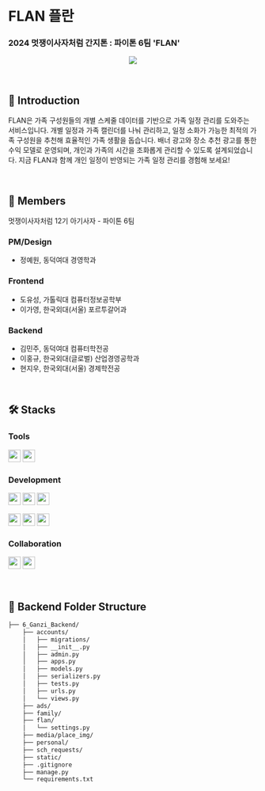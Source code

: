 # FLAN 플란
### 2024 멋쟁이사자처럼 간지톤 : 파이톤 6팀 'FLAN'

<p align=center>
<img src="https://github.com/user-attachments/assets/7f1d5c99-35f3-4a49-a758-091cc9d7653a"> 
</p>


<br>

## 📒 Introduction
FLAN은 가족 구성원들의 개별 스케줄 데이터를 기반으로 가족 일정 관리를 도와주는 서비스입니다. 
개별 일정과 가족 캘린더를 나눠 관리하고, 일정 소화가 가능한 최적의 가족 구성원을 추천해 효율적인 가족 생활을 돕습니다. 
배너 광고와 장소 추천 광고를 통한 수익 모델로 운영되며, 개인과 가족의 시간을 조화롭게 관리할 수 있도록 설계되었습니다.
지금 FLAN과 함께 개인 일정이 반영되는 가족 일정 관리를 경험해 보세요!

<br>

## 👥 Members
멋쟁이사자처럼 12기 아기사자 - 파이톤 6팀

### PM/Design
- 정예원, 동덕여대 경영학과
### Frontend
- 도유성, 가톨릭대 컴퓨터정보공학부
- 이가영, 한국외대(서울) 포르투갈어과
### Backend
- 김민주, 동덕여대 컴퓨터학전공
- 이홍규, 한국외대(글로벌) 산업경영공학과
- 현지우, 한국외대(서울) 경제학전공 

<br>

## 🛠️ Stacks
### Tools 
<img height=25 src="https://img.shields.io/badge/Visual_Studio_Code-0078D4?style=flat&logo=visual%20studio%20code&logoColor=white"> <img height=25 src="https://img.shields.io/badge/Figma-F24E1E?style=flat&logo=figma&logoColor=white">

### Development 
<img height=25 src="https://img.shields.io/badge/Django-092E20?style=flat&logo=django&logoColor=white"> <img height=25 src="https://img.shields.io/badge/MySQL-4479A1?style=flat&logo=mysql&logoColor=white"> <img height=25 src="https://img.shields.io/badge/Docker-2496ED?style=flat&logo=docker&logoColor=white">

<img height=25 src="https://img.shields.io/badge/JavaScript-F7DF1E?style=flat&logo=JavaScript&logoColor=black"> <img height=25 src="https://img.shields.io/badge/React-20232A?style=flat&logo=react&logoColor=61DAFB"> <img height=25 src="https://img.shields.io/badge/netlify-00C7B7?style=flat&logo=netlify&logoColor=white">

### Collaboration
<img height=25 src="https://img.shields.io/badge/Notion-000000?style=flat&logo=notion&logoColor=white"/> <img height=25 src="https://img.shields.io/badge/Discord-7289DA?style=flat&logo=discord&logoColor=white"/>

<br>

## 📂 Backend Folder Structure
```bash
├── 6_Ganzi_Backend/
    ├── accounts/
    │   ├── migrations/
    │   ├── __init__.py
    │   ├── admin.py
    │   ├── apps.py
    │   ├── models.py
    │   ├── serializers.py
    │   ├── tests.py
    │   ├── urls.py
    │   └── views.py
    ├── ads/
    ├── family/
    ├── flan/
    │   └── settings.py
    ├── media/place_img/
    ├── personal/
    ├── sch_requests/
    ├── static/
    ├── .gitignore
    ├── manage.py
    └── requirements.txt

```